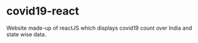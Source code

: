 # covid19-react
Website made-up of reactJS which displays covid19 count over India and state wise data.
